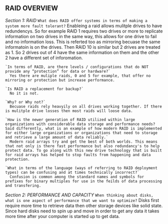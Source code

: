 ## RAID OVERVIEW

  *Section 1: RAID*
    `What does RAID offer systems in terms of making a system more fault tolerant?`
      Enableing a raid allows mulitple drives to have redundencys. So for example RAID 1 requires two drives or more to replicate information on two drives in the same way, this allows for one drive to fail and no information loss. This is referted too as mirroring becuase the same informatoin is on the drives. Then RAID 10 is similar but 2 drives are treated as 1. So 2 drives out of 4 have the same information on them and the other 2 have a different set of inforomation.

    `In terms of RAID, are there levels / configurations that do NOT provide any “protection” for data or hardware?`
      Yes there are muliple raids, 0 and 5 for example, that offer no mirroring or protection but increase performance.

    `Is RAID a replacement for backup?`
      No it is not.

    `Why? or Why not?`
      Becuase raids rely heavyily on all drives working together. If there is mulitple drive losses then most raids will loose data.

    `How is the newer generation of RAID utilized within large organizations with considerable data storage and performance needs? Said differently, what is an example of how modern RAID is implemented for either large organizations or organizations that need to storage and retrieve a large amount of data reliably.`
      Modern raid arrays try and get the best of both worlds. This means that not only is there fast performance but also redundancy's to help protect data. To go along with this new drive technology that is built for raid arrays has helped to stop faults from happening and data protection.

    `What in terms of the language (ways of referring to RAID deployment types) can be confusing and at times technically incorrect?`
      Confusion is common among the standard names and symbols for prefixes for binary multiples for use in the feilds of data processing and transfering.

  *Section 2: PERFORMANCE AND CAPACITY*
    `When thinking about disks, what is one aspect of performance that we want to optimize?`
      Disks first require more time to retrieve data then other storage devices like solid state. Since hard disks need to spin up and move in order to get any data it takes more time after your computer is started up to get data.  
